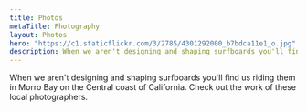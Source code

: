 ```yaml
---
title: Photos
metaTitle: Photography
layout: Photos
hero: "https://c1.staticflickr.com/3/2785/4301292000_b7bdca11e1_o.jpg"
description: When we aren't designing and shaping surfboards you'll find us riding them in Morro Bay CA.
---
```

When we aren't designing and shaping surfboards you'll find us riding them in Morro Bay on the Central coast of California. Check out the work of these local photographers.

